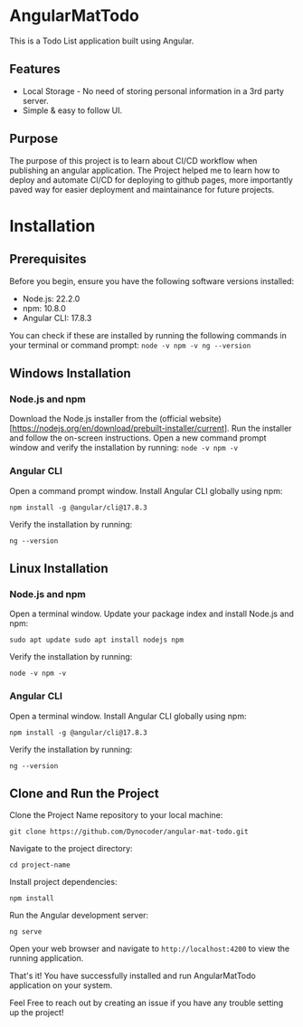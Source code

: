 # AngularMatTodo

This is a Todo List application built using Angular.

## Features
- Local Storage - No need of storing personal information in a 3rd party server.
- Simple & easy to follow UI.

## Purpose

The purpose of this project is to learn about CI/CD workflow when publishing an angular application. The Project helped me to learn how to deploy and automate
 CI/CD for deploying to github pages, more importantly paved way for easier deployment and maintainance for future projects.


# Installation

## Prerequisites

Before you begin, ensure you have the following software versions installed:

- Node.js: 22.2.0
- npm: 10.8.0
- Angular CLI: 17.8.3

You can check if these are installed by running the following commands in your terminal or command prompt:
`
node -v
npm -v
ng --version
`

## Windows Installation

### Node.js and npm

Download the Node.js installer from the (official website)[https://nodejs.org/en/download/prebuilt-installer/current].
Run the installer and follow the on-screen instructions.
Open a new command prompt window and verify the installation by running:
`
node -v
npm -v
`

### Angular CLI

Open a command prompt window.
Install Angular CLI globally using npm:

`
npm install -g @angular/cli@17.8.3
`

Verify the installation by running:

`
ng --version
`


## Linux Installation

### Node.js and npm

Open a terminal window.
Update your package index and install Node.js and npm:


`
sudo apt update
sudo apt install nodejs npm
`


Verify the installation by running:

`
node -v
npm -v
`

### Angular CLI

Open a terminal window.
Install Angular CLI globally using npm:

`
npm install -g @angular/cli@17.8.3
`

Verify the installation by running:

`
ng --version
`

## Clone and Run the Project

Clone the Project Name repository to your local machine:

`
git clone https://github.com/Dynocoder/angular-mat-todo.git 
`

Navigate to the project directory:

`
cd project-name
`

Install project dependencies:

`
npm install
`

Run the Angular development server:

`
ng serve
`

Open your web browser and navigate to `http://localhost:4200` to view the running application.

That's it! You have successfully installed and run AngularMatTodo application on your system.

Feel Free to reach out by creating an issue if you have any trouble setting up the project!
